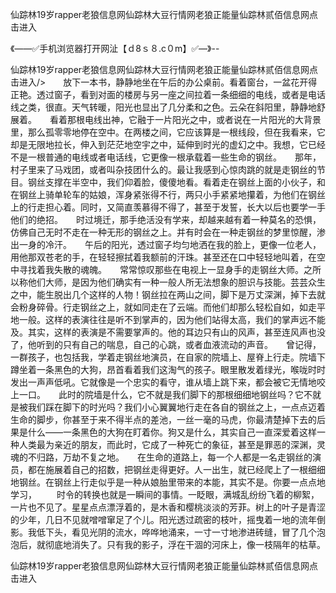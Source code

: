 仙踪林19岁rapper老狼信息网仙踪林大豆行情网老狼正能量仙踪林贰佰信息网点击进入

《——✅手机浏览器打开网沚【ｄ8ｓ８.c０m】✅—》--

仙踪林19岁rapper老狼信息网仙踪林大豆行情网老狼正能量仙踪林贰佰信息网点击进入/>　　放下一本书，静静地坐在午后的办公桌前。看着窗台，一盆花开得正艳。透过窗子，看到对面的楼房与另一座之间拉着一条细细的电线，或者是电话线之类，很直。天气转暖，阳光也显出了几分柔和之色。云朵在斜阳里，静静地舒展着。　　看着那根电线出神，它融于一片阳光之中，或者说在一片阳光的大背景里，那么孤零零地停在空中。在两楼之间，它应该算是一根线段，但在我看来，它却是无限地拉长，伸入到茫茫地空宇之中，延伸到时光的虚幻之中。我想，它已经不是一根普通的电线或者电话线，它更像一根承载着一些生命的钢丝。　　那年，村子里来了马戏团，或者叫杂技团什么的。最让我感到心惊肉跳的就是走钢丝的节目。钢丝支撑在半空中，我们仰着脸，傻傻地看。看着走在钢丝上面的小伙子，和在钢丝上骑单轮车的姑娘，浑身紧张得不行，两只小手紧紧地攥着，为他们在钢丝上的行走担心着。同时，又简直羡慕得不得了，甚至于发誓，长大以后也要学一手他们的绝招。　　时过境迁，那手绝活没有学来，却越来越有着一种莫名的恐惧，仿佛自己无时不走在一种无形的钢丝之上。并有时会在一种走钢丝的梦里惊醒，渗出一身的冷汗。　　午后的阳光，透过窗子均匀地洒在我的脸上，更像一位老人，用他那双苍老的手，在轻轻擦拭着我额前的汗珠。甚至还在口中轻轻地叫着，在空中寻找着我失散的魂魄。　　常常惊叹那些在电视上一显身手的走钢丝大师。之所以称他们大师，是因为他们确实有一种一般人所无法想象的胆识与技能。芸芸众生之中，能生脱出几个这样的人物！钢丝拉在两山之间，脚下是万丈深渊，掉下去就会粉身碎骨。行走钢丝之上，就如同走在了云端。而他们却那么轻松自如，如走平地一般。这样的表演往往是听不到掌声的，因为他们站得太高，我们的掌声远不能及。其实，这样的表演是不需要掌声的。他的耳边只有山的风声，甚至连风声也没了，他听到的只有自己的喘息，自己的心跳，或者血液流动的声音。　　曾记得，一群孩子，也包括我，学着走钢丝地演员，在自家的院墙上、屋脊上行走。院墙下蹲坐着一条黑色的大狗，昂首看着我们这淘气的孩子。眼里散发着绿光，喉咙时时发出一声声低吼。它就像是一个忠实的看守，谁从墙上跳下来，都会被它无情地咬上一口。　　此时的院墙是什么，它不就是我们脚下的那根细细地钢丝吗？它不就是被我们踩在脚下的时光吗？我们小心翼翼地行走在各自的钢丝之上，一点点迈着生命的脚步，你甚至于来不得半点的差池，一丝一毫的马虎，你最清楚掉下去的后果是什么——一条黑色的大狗在盯着你。狗又是什么，其实自己一直深爱着这样一种人类最为亲近的朋友，而此时，它成了一种死亡的象征，甚至是罪恶的深渊，灵魂的不归路，万劫不复之地。　　在生命的道路上，每一个人都是一名走钢丝的演员，都在施展着自己的招数，把钢丝走得更好。人一出生，就已经爬上了一根细细地钢丝。在钢丝上行走似乎是一种从娘胎里带来的本能，其实不是。你要一点点地学习，
　　时令的转换也就是一瞬间的事情。一眨眼，满城乱纷纷飞着的柳絮，一片也不见了。星星点点漂浮着的，是木香和樱桃淡淡的芳菲。树上的叶子是青涩的少年，几日不见就噌噌窜足了个儿。阳光透过疏密的枝叶，摇曳着一地的流年倒影。我低下头，看见光阴的流水，哗哗地涌来，一寸一寸地渗进砖缝，冒了几个泡泡后，就彻底地消失了。只有我的影子，浮在干涸的河床上，像一枝隔年的枯草。





仙踪林19岁rapper老狼信息网仙踪林大豆行情网老狼正能量仙踪林贰佰信息网点击进入

